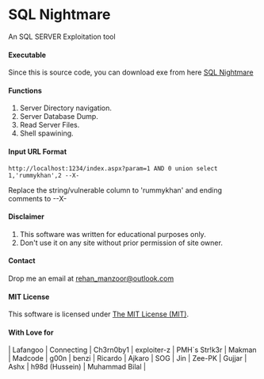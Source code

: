 # SQL Nightmare
An SQL SERVER Exploitation tool

#### Executable
Since this is source code, you can download exe from here [SQL Nightmare](https://www.dropbox.com/s/tld2ta55rajgcgf/SQL-nightmare.exe?dl=0)

#### Functions
1. Server Directory navigation.
2. Server Database Dump.
3. Read Server Files.
4. Shell spawining.

#### Input URL Format
`http://localhost:1234/index.aspx?param=1 AND 0 union select 1,'rummykhan',2 --X-`

Replace the string/vulnerable column to 'rummykhan' and ending comments to --X-

#### Disclaimer
1. This software was written for educational purposes only. 
2. Don't use it on any site without prior permission of site owner. 


#### Contact
Drop me an email at <a href="mailto:rehan_manzoor@outlook.com">rehan_manzoor@outlook.com</a>

#### MIT License
This software is licensed under [The MIT License (MIT)](LICENSE).


#### With Love for
| Lafangoo | Connecting | Ch3rn0by1 | exploiter-z | PMH`s Str!k3r | Makman | Madcode |  g00n | benzi | Ricardo | Ajkaro | SOG | Jin | Zee-PK | Gujjar | Ashx | h98d (Hussein) | Muhammad Bilal |